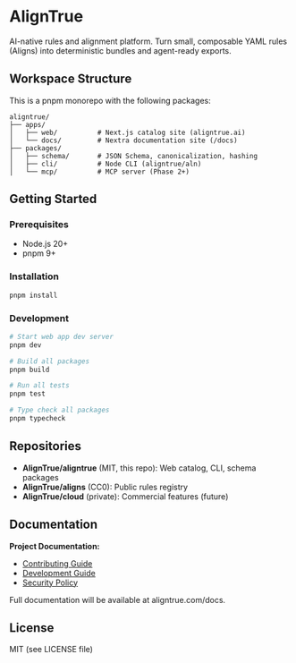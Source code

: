 # AlignTrue

AI-native rules and alignment platform. Turn small, composable YAML rules (Aligns) into deterministic bundles and agent-ready exports.

## Workspace Structure

This is a pnpm monorepo with the following packages:

```
aligntrue/
├── apps/
│   ├── web/          # Next.js catalog site (aligntrue.ai)
│   └── docs/         # Nextra documentation site (/docs)
├── packages/
│   ├── schema/       # JSON Schema, canonicalization, hashing
│   ├── cli/          # Node CLI (aligntrue/aln)
│   └── mcp/          # MCP server (Phase 2+)
```

## Getting Started

### Prerequisites

- Node.js 20+
- pnpm 9+

### Installation

```bash
pnpm install
```

### Development

```bash
# Start web app dev server
pnpm dev

# Build all packages
pnpm build

# Run all tests
pnpm test

# Type check all packages
pnpm typecheck
```

## Repositories

- **AlignTrue/aligntrue** (MIT, this repo): Web catalog, CLI, schema packages
- **AlignTrue/aligns** (CC0): Public rules registry
- **AlignTrue/cloud** (private): Commercial features (future)

## Documentation

**Project Documentation:**
- [Contributing Guide](CONTRIBUTING.md)
- [Development Guide](DEVELOPMENT.md)
- [Security Policy](SECURITY.md)

Full documentation will be available at aligntrue.com/docs.

## License

MIT (see LICENSE file)
